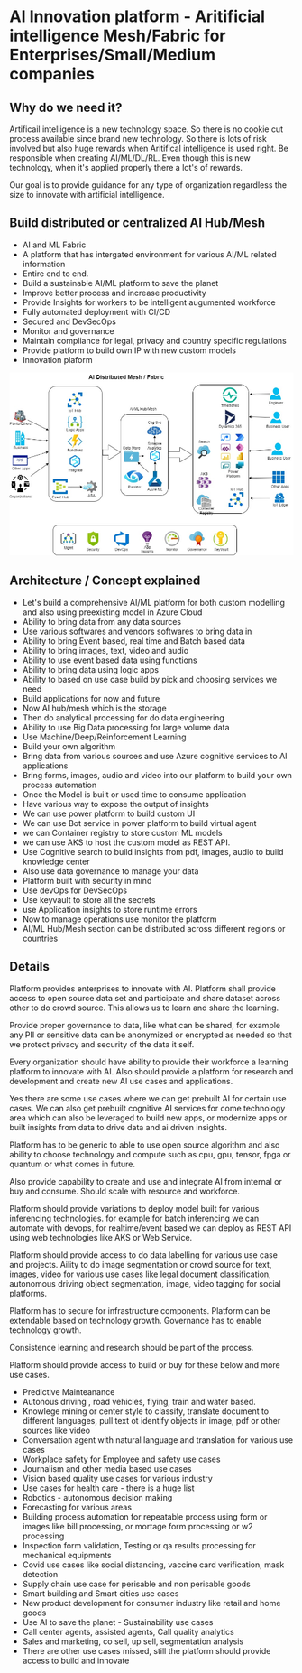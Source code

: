 # AI Innovation platform - Aritificial intelligence Mesh/Fabric for Enterprises/Small/Medium companies

## Why do we need it?

Artificail intelligence is a new technology space. So there is no cookie cut process available since brand new technology. So there is lots of risk involved but also huge rewards when Aritifical intelligence is used right. Be responsible when creating AI/ML/DL/RL. Even though this is new technology, when it's applied properly there a lot's of rewards.

Our goal is to provide guidance for any type of organization regardless the size to innovate with artificial intelligence.

## Build distributed or centralized AI Hub/Mesh

- AI and ML Fabric
- A platform that has intergated environment for various AI/ML related information
- Entire end to end.
- Build a sustainable AI/ML platform to save the planet
- Improve better process and increase productivity
- Provide Insights for workers to be intelligent augumented workforce
- Fully automated deployment with CI/CD
- Secured and DevSecOps
- Monitor and governance
- Maintain compliance for legal, privacy and country specific regulations
- Provide platform to build own IP with new custom models
- Innovation plaform

[![name](https://github.com/balakreshnan/aifabric/blob/main/images/aifabmesh.jpg)](Architecture)

## Architecture / Concept explained

- Let's build a comprehensive AI/ML platform for both custom modelling and also using preexisting model in Azure Cloud
- Ability to bring data from any data sources
- Use various softwares and vendors softwares to bring data in
- Ability to bring Event based, real time and Batch based data
- Ability to bring images, text, video and audio
- Ability to use event based data using functions
- Ability to bring data using logic apps
- Ability to based on use case build by pick and choosing services we need
- Build applications for now and future
- Now AI hub/mesh which is the storage
- Then do analytical processing for do data engineering
- Ability to use Big Data processing for large volume data
- Use Machine/Deep/Reinforcement Learning
- Build your own algorithm
- Bring data from various sources and use Azure cognitive services to AI applications
- Bring forms, images, audio and video into our platform to build your own process automation
- Once the Model is built or used time to consume application
- Have various way to expose the output of insights
- We can use power platform to build custom UI
- We can use Bot service in power platform to build virtual agent
- we can Container registry to store custom ML models
- we can use AKS to host the custom model as REST API.
- Use Cognitive search to build insights from pdf, images, audio to build knowledge center
- Also use data governance to manage your data
- Platform built with security in mind
- Use devOps for DevSecOps
- Use keyvault to store all the secrets
- use Application insights to store runtime errors
- Now to manage operations use monitor the platform
- AI/ML Hub/Mesh section can be distributed across different regions or countries

## Details

Platform provides enterprises to innovate with AI. Platform shall provide access to open source data set and participate and share dataset across other to do crowd source. This allows us to learn and share the learning.

Provide proper governance to data, like what can be shared, for example any PII or sensitive data can be anonymized or encrypted as needed so that we protect privacy and security of the data it self.

Every organization should have ability to provide their workforce a learning platform to innovate with AI. Also should provide a platform for research and development and create new AI use cases and applications.

Yes there are some use cases where we can get prebuilt AI for certain use cases. We can also get prebuilt cognitive AI services for come technology area which can also be leveraged to build new apps, or modernize apps or built insights from data to drive data and ai driven insights.

Platform has to be generic to able to use open source algorithm and also ability to choose technology and compute such as cpu, gpu, tensor, fpga or quantum or what comes in future.

Also provide capability to create and use and integrate AI from internal or buy and consume. 
Should scale with resource and workforce.

Platform should provide variations to deploy model built for various inferencing technologies. for example for batch inferencing we can automate with devops, for realtime/event based we can deploy as REST API using web technologies like AKS or Web Service.

Platform should provide access to do data labelling for various use case and projects. Aility to do image segmentation or crowd source for text, images, video for various use cases like legal document classification, autonomous driving object segmentation, image, video tagging for social platforms.

Platform has to secure for infrastructure components. Platform can be extendable based on technology growth. Governance has to enable technology growth.

Consistence learning and research should be part of the process.

Platform should provide access to build or buy for these below and more use cases.

- Predictive Mainteanance
- Autonous driving , road vehicles, flying, train and water based.
- Knowlege mining or center style to classify, translate document to different languages, pull text ot identify objects in image, pdf or other sources like video
- Conversation agent with natural language and translation for various use cases
- Workplace safety for Employee and safety use cases
- Journalism and other media based use cases
- Vision based quality use cases for various industry
- Use cases for health care - there is a huge list
- Robotics - autonomous decision making
- Forecasting for various areas
- Building process automation for repeatable process using form or images like bill processing, or mortage form processing or w2 processing
- Inspection form validation, Testing or qa results processing for mechanical equipments
- Covid use cases like social distancing, vaccine card verification, mask detection
- Supply chain use case for perisable and non perisable goods
- Smart building and Smart cities use cases
- New product development for consumer industry like retail and home goods
- Use AI to save the planet - Sustainability use cases
- Call center agents, assisted agents, Call quality analytics
- Sales and marketing, co sell, up sell, segmentation analysis
- There are other use cases missed, still the platform should provide access to build and innovate